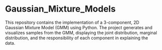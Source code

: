 # Gaussian_Mixture_Models
This repository contains the implementation of a 3-component, 2D Gaussian Mixture Model (GMM) using Python. The project generates and visualizes samples from the GMM, displaying the joint distribution, marginal distribution, and the responsibility of each component in explaining the data.
